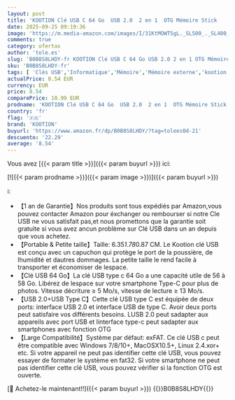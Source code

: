 ```yaml
---
layout: post
title: 'KOOTION Clé USB C 64 Go  USB 2.0  2 en 1  OTG Mémoire Stick    Noir '
date: 2025-09-25 09:19:36
image: 'https://m.media-amazon.com/images/I/31KtMOWT5gL._SL500_._SL400_.jpg'
comments: true
category: ofertas
author: 'tole.es'
slug: 'B0B8S8LHDY-fr KOOTION Clé USB C 64 Go USB 2.0 2 en 1 OTG Mémoire Stick Noir'
sku: 'B0B8S8LHDY-fr'
tags: [ 'Clés USB','Informatique','Mémoire','Mémoire externe','kootion','🇫🇷', ]
actualPrice: 8.54 EUR
currency: EUR
price: 8.54
comparePrice: 10.99 EUR
prodname: 'KOOTION Clé USB C 64 Go  USB 2.0  2 en 1  OTG Mémoire Stick    Noir '
country: 'fr'
flag: '🇫🇷'
brand: 'KOOTION'
buyurl: 'https://www.amazon.fr/dp/B0B8S8LHDY/?tag=tolees0d-21'
descuento: '22.29'
average: '8.54'
---
```


Vous avez [{{< param title >}}]({{< param buyurl >}}) ici:

[![{{< param prodname >}}]({{< param image >}})]({{< param buyurl >}})

ℹ️:

- 【1 an de Garantie】Nos produits sont tous expédiés par Amazon,vous pouvez contacter Amazon pour éxchanger ou rembourser si notre Cle USB ne vous satisfait pas,et nous promettons que la garantie soit gratuite si vous avez ancun problème sur Clé USB dans un an depuis que vous achetez.
- 【Portable & Petite taille】Taille: 6.35*1.78*0.87 CM. Le Kootion clé USB est conçu avec un capuchon qui protège le port de la poussière, de lhumidité et dautres dommages. La petite taille le rend facile à transporter et économiser de lespace.
- 【Clé USB 64 Go】La clé USB type c 64 Go a une capacité utile de 56 à 58 Go. Libérez de lespace sur votre smartphone Type-C pour plus de photos. Vitesse décriture ≥ 5 Mo/s, vitesse de lecture ≥ 13 Mo/s.
- 【USB 2.0+USB Type C】Cette clé USB type C est équipée de deux ports: interface USB 2.0 et interface USB de type C. Avoir deux ports peut satisfaire vos différents besoins. LUSB 2.0 peut sadapter aux appareils avec port USB et linterface type-c peut sadapter aux smartphones avec fonction OTG
- 【Large Compatibilité】Système par défaut: exFAT. Ce clé USB c peut être compatible avec Windows 7/8/10+, MacOSX10.5+, Linux 2.4.xor+ etc. Si votre appareil ne peut pas identifier cette clé USB, vous pouvez essayer de formater le système en fat32. Si votre smartphone ne peut pas identifier cette clé USB, vous pouvez vérifier si la fonction OTG est ouverte.

[🛒 Achetez-le maintenant!!]({{< param buyurl >}})
{{<world>}}B0B8S8LHDY{{</world>}}
